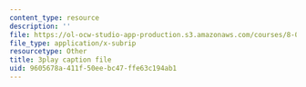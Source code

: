 ```yaml
---
content_type: resource
description: ''
file: https://ol-ocw-studio-app-production.s3.amazonaws.com/courses/8-04-quantum-physics-i-spring-2016/9605678a411f50eebc47ffe63c194ab1_i81OpQJIH8U.vtt
file_type: application/x-subrip
resourcetype: Other
title: 3play caption file
uid: 9605678a-411f-50ee-bc47-ffe63c194ab1
---
```


